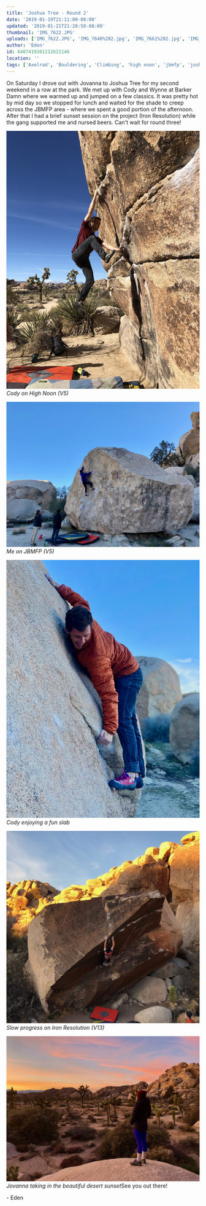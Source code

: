 ```yaml
---
title: 'Joshua Tree - Round 2'
date: '2019-01-19T21:11:00-08:00'
updated: '2019-01-21T21:20:58-08:00'
thumbnail: 'IMG_7622.JPG'
uploads: ['IMG_7622.JPG', 'IMG_7640%202.jpg', 'IMG_7661%202.jpg', 'IMG_3110%202.jpg', 'IMG_7668%202.jpg']
author: 'Eden'
id: 6407419361212621146
location: ''
tags: ['Axelrad', 'Bouldering', 'Climbing', 'high noon', 'jbmfp', 'joshua tree', 'sunset']
---
```

On Saturday I drove out with Jovanna to Joshua Tree for my second weekend in a row at the park. We met up with Cody and Wynne at Barker Damn where we warmed up and jumped on a few classics. It was pretty hot by mid day so we stopped for lunch and waited for the shade to creep across the JBMFP area - where we spent a good portion of the afternoon. After that I had a brief sunset session on the project (Iron Resolution) while the gang supported me and nursed beers. Can't wait for round three!

![image alt](uploads/IMG_7622.JPG)*Cody on High Noon (V5)*

![image alt](uploads/IMG_7640%202.jpg)*Me on JBMFP (V5)*

![image alt](uploads/IMG_7661%202.jpg)*Cody enjoying a fun slab*

![image alt](uploads/IMG_3110%202.jpg)*Slow progress on Iron Resolution (V13)*

![image alt](uploads/IMG_7668%202.jpg)*Jovanna taking in the beautiful desert sunset*See you out there!

\- Eden
